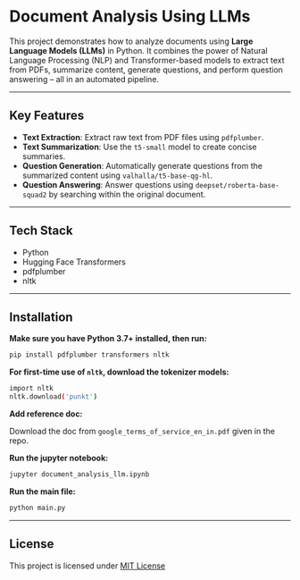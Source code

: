 # Document Analysis Using LLMs

This project demonstrates how to analyze documents using **Large Language Models (LLMs)** in Python. It combines the power of Natural Language Processing (NLP) and Transformer-based models to extract text from PDFs, summarize content, generate questions, and perform question answering – all in an automated pipeline.

---

## Key Features

- **Text Extraction**: Extract raw text from PDF files using `pdfplumber`.
- **Text Summarization**: Use the `t5-small` model to create concise summaries.
- **Question Generation**: Automatically generate questions from the summarized content using `valhalla/t5-base-qg-hl`.
- **Question Answering**: Answer questions using `deepset/roberta-base-squad2` by searching within the original document.

---

## Tech Stack
- Python 
- Hugging Face Transformers 
- pdfplumber 
- nltk 

---

## Installation

**Make sure you have Python 3.7+ installed, then run:**

```bash
pip install pdfplumber transformers nltk
```

**For first-time use of `nltk`, download the tokenizer models:**
```bash
import nltk
nltk.download('punkt')
```

**Add reference doc:**

Download the doc from `google_terms_of_service_en_in.pdf` given in the repo.


**Run the jupyter notebook:**
```bash
jupyter document_analysis_llm.ipynb
```

**Run the main file:**
```python
python main.py
```

---

## License
This project is licensed under [MIT License](https://github.com/veydantkatyal/doc-analysis/blob/main/LICENSE)

